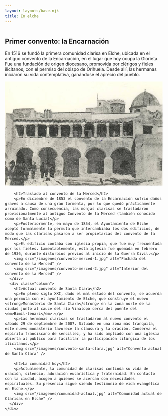 ```yaml
---
layout: layouts/base.njk
title: En elche
---
```


<section>
    <div class="row">
      <div class="column">
        <h2>Primer convento: la Encarnación</h2>
        <p>En 1516 se fundó la primera comunidad clarisa en Elche, ubicada en el antiguo convento de la Encarnación, en el lugar que hoy ocupa la Glorieta. Fue una fundación de origen diocesano, promovida por clérigos y fieles ilicitanos, con el permiso del obispo de Orihuela. Desde allí, las hermanas iniciaron su vida contemplativa, ganándose el aprecio del pueblo.</p>
        <img src="/imagenes/convento-encarnacion.jpg" alt="Antiguo convento de la Encarnación" />

        <h2>Traslado al convento de la Merced</h2>
        <p>En diciembre de 1853 el convento de la Encarnación sufrió daños graves a causa de una gran tormenta, por lo que quedó prácticamente arruinado. Como consecuencia, las monjas clarisas se trasladaron provisionalmente al antiguo Convento de la Merced (también conocido como de Santa Lucía)</p> 
        <p>Posteriormente, en mayo de 1854, el Ayuntamiento de Elche aceptó formalmente la permuta que intercambiaba los dos edificios, de modo que las clarisas pasaron a ser propietarias del convento de la Merced.</p>
        <p>El edificio contaba con iglesia propia, que fue muy frecuentada por los fieles. Lamentablemente, esta iglesia fue quemada en febrero de 1936, durante disturbios previos al inicio de la Guerra Civil.</p>
        <img src="/imagenes/convento-merced-1.jpg" alt="Fachada del convento de la Merced" />
        <img src="/imagenes/convento-merced-2.jpg" alt="Interior del convento de la Merced" />
      </div>
      <div class="column">
        <h2>Actual convento de Santa Clara</h2>
        <p>En pleno siglo XXI, dado el mal estado del convento, se acuerda una permuta con el ayuntamiento de Elche, que construye el nuevo <strong>Monasterio de Santa Clara</strong> en la zona norte de la ciudad junto al cauce del río Vinalopó cerca del puente del <em>Bimil·lenari</em>.</p> 
        <p>Las hermanas clarisas se trasladaron al nuevo convento el sábado 29 de septiembre de 2007. Situado en una zona más tranquila, este nuevo monasterio favorece la clausura y la oración. Conserva el espíritu franciscano de sencillez, y ha sido ampliado con una iglesia abierta al público para facilitar la participación litúrgica de los ilicitanos.</p>
        <img src="/imagenes/convento-santa-clara.jpg" alt="Convento actual de Santa Clara" />

        <h2>La comunidad hoy</h2>
        <p>Actualmente, la comunidad de clarisas continúa su vida de oración, silencio, adoración eucarística y fraternidad. En contacto con la ciudad, acogen a quienes se acercan con necesidades espirituales. Su presencia sigue siendo testimonio de vida evangélica en Elche.</p>
        <img src="/imagenes/comunidad-actual.jpg" alt="Comunidad actual de Clarisas en Elche" />
      </div>
    </div>
  </section>
